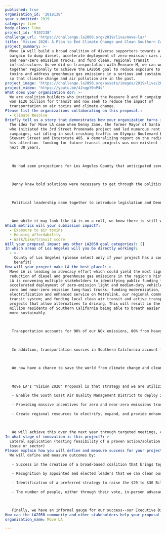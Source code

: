 ```yaml
---
published: true
organization_id: '2019138'
year_submitted: 2019
category: live
body_class: lime
project_id: '9102138'
challenge_url: 'https://challenge.la2050.org/2019/live/move-la/'
title: 'Vision 2020: A Plan to End Climate Change and Clean Southern California''s Air'
project_summary: >-
  Move LA will build a broad coalition of diverse supporters towards a grand
  bargain to dump diesel, accelerate deployment of zero-emission cars and zero
  and near-zero emission trucks, and fund clean, regional transit
  infrastructure. As we did on transportation with Measure M, we can work
  together regionally to achieve the LA2050 goal to reduce exposure to air
  toxins and address greenhouse gas emissions in a serious and sustainable way
  so that climate change and air pollution are in the past.
project_image: 'https://challenge.la2050.org/assets/images/2019/live/2048-wide/move-la.jpg'
project_video: 'https://youtu.be/4JnqpY0nP4s'
What does your organization do?: >-
  We are coalition builders who instigated the Measure R and M campaigns that
  won $120 billion for transit and now seek to reduce the impact of
  transportation on air toxins and climate change.
Please list the organizations collaborating on this proposal.:
  - Climate Resolve
Briefly tell us a story that demonstrates how your organization turns inspiration into impact.: >-
  The idea for Move LA came when Denny Zane, the former Mayor of Santa Monica
  who initiated the 3rd Street Promenade project and led numerous rent control
  campaigns, sat idling in soul-crushing traffic on Olympic Boulevard between
  Stewart Street and Interstate 405. A demoralizing report on the radio caught
  his attention--funding for future transit projects was non-existent for the
  next 30 years.
   
   
   
   He had seen projections for Los Angeles County that anticipated several million new residents over the next few decades. For Denny, it was a crushing realization that we'd be stuck in that gridlock with more people coming and no money. As he recalled thinking at the time: "That’s a prescription for a world of hurt.”
   
   
   
   Denny knew bold solutions were necessary to get through the political and very real gridlock ahead. So he called people he had worked with over the years in business, labor, and environmental communities and invited them to a meeting on transportation. Thirty-four out of the thirty-five invited showed up and the inspiration for Move LA was born. That initial meeting led to many more, followed by a conference attended by hundreds of people seeking a way out of gridlock. 
   
   
   
   Political leadership came together to introduce legislation and Denny Zane began work to build a grand coalition to support funding for transformational change in LA County’s transportation system. This coalition, convened by Move LA, worked to convince LA Metro and LA Mayor Villaraigosa to give voters an opportunity to invest in a dramatic enhancement of the county’s transit systems. Measure R won approval with 67.4% voter support in November 2008. LA Metro under Mayor Garcetti’s leadership returned to the ballot in November 2016 with Measure M, also extending Measure R. Voters said Yes by 71.1% and LA Metro will have $120 B over the next 40 years to fund what is by far the largest local public transportation investment program in the country. Wow!
   
   
   
   And while it may look like LA is on a roll, we know there is still work to do on clean air, traffic congestion, jobs, and greenhouse gas emissions if we are to fulfill our mission to make LA a place where people of all ages and incomes can live, work and thrive.
Which metrics will your submission impact?:
  - Exposure to air toxins
  - Housing affordability
  - Walk/bike/transit score
Will your proposal impact any other LA2050 goal categories?: []
In which areas of Los Angeles will you be directly working?:
  - >-
    County of Los Angeles (please select only if your project has a countywide
    benefit)
How will your project make LA the best place?: >-
  Move LA is leading an advocacy effort which could yield the most significant
  reduction of diesel and greenhouse gas emissions in the region's history. Move
  LA is convening multiple stakeholders to identifying public funding for
  accelerated deployment of zero-emission light and medium-duty vehicles, and
  zero and near-zero emission long-haul trucks; funding modernization,
  electrification and enhanced service on Metrolink, our regional commuter
  transit system; and funding local clean air transit and active transportation
  projects that allow alternatives to driving. This will result in the 18
  million residents of Southern California being able to breath easier and live
  more sustainably.
   
   
   
   Transportation accounts for 90% of our NOx emissions, 80% from heavy-duty vehicles, most powered by diesel engines, resulting in the dirtiest air in the country. The heaviest exposure to diesel exhaust is experienced by low-income communities of color who live along the goods movement corridors of Southern California. It is a public health and an environmental justice imperative that we seek to replace diesel with clean technologies.
   
   
   
   In addition, transportation sources in Southern California account for 50% of greenhouse gas (GHG) emissions known to cause climate change. Rising seas and worsening droughts threaten our community and our world, today and for future generations.
   
   
   
   We now have a chance to save the world from climate change and clean our air because of decades of California leadership, leadership which has resulted in a growing array of zero-emission and advanced hybrid light-duty vehicles and the imminent deployment of zero and near-zero emission trucks. We are poised to play a powerful role in the worldwide efforts to abate climate change while helping free our region from exposure to air toxins; all we must do is find the strategies to accelerate the deployment of these clean vehicles significantly.
   
   
   
   Move LA's "Vision 2020" Proposal is that strategy and we are utilizing our innovative and successful civic engagement model for a massive public outreach and coalition building effort that will:
   
   - Enable the South Coast Air Quality Management District to deploy zero-emission vehicles on scale, helping to create the economies of scale needed for ZEVs to become ubiquitous;
   
   - Providing massive incentives for zero and near-zero emissions trucks to permanently dump diesel engines from our roads;
   
   - Create regional resources to electrify, expand, and provide enhanced and more affordable Metrolink service, making the system compatible with high-speed rail, while providing resources for each county to also develop transit feeder systems.
   
   
   
   We will achieve this over the next year through targeted meetings, collaborative events (already scheduled for June and October 2019), and by building a coalition to gain support for a November 2020 ballot initiative on clean air and climate change.
In what stage of innovation is this project?: >-
  Lateral application (testing feasibility of a proven action/solution to a new
  issue or sector)
Please explain how you will define and measure success for your project.: |-
  We will define and measure outcomes by:
   
   - Success in the creation of a broad-based coalition that brings together business, labor, environmental and social justice advocates, faith, health, student, senior, persons with disabilities and underrepresented groups from disadvantaged communities to the policymaking table on air pollution and climate change strategies.
   
   - Recognition by appointed and elected leaders that we can clean our air and abate climate change while enhancing our economy by supporting the right public investments in clean technology and modernized infrastructure.
   
   - Identification of a preferred strategy to raise the $20 to $30 Billion needed over 20-30 years to address the transportation-related emissions challenges at the core of this effort. This could entail legislation in Sacramento and/or going to the ballot in 2020.
   
   - The number of people, either through their vote, in-person advocacy, or other means of engagement (such as online) who expressed their support for Vision 2020, the regional coalition or legislative/ballot initiative.
   
   
   
   Finally, we have an informal gauge for our success--our Executive Director's 22-year-old son inspired this project because he believes we are too late to turn back the tide on air pollution and climate change. If we can convince him that local change can have a global impact, then maybe he and we will all be able to breath easier.
How can the LA2050 community and other stakeholders help your proposal succeed?: []
organization_name: Move LA

---
```

